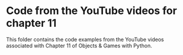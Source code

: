 # Code from the YouTube videos for chapter 11
This folder contains the code examples from the YouTube videos associated with Chapter 11 of Objects & Games with Python.
